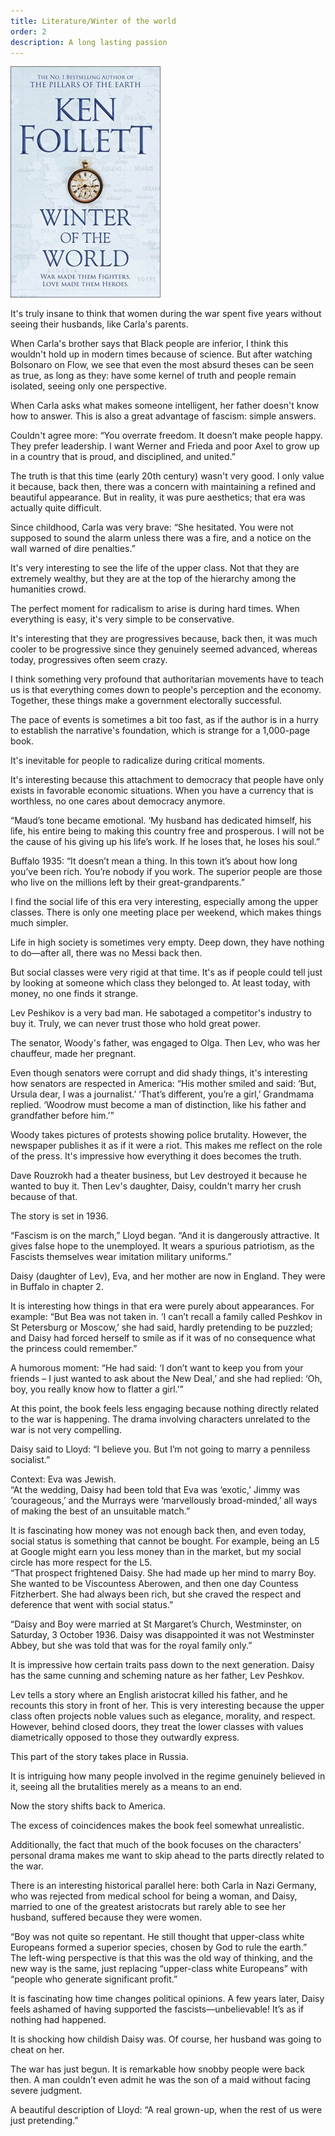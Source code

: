 ```yaml
---
title: Literature/Winter of the world
order: 2
description: A long lasting passion
---
```


![alt text](image.png)

It's truly insane to think that women during the war spent five years without seeing their husbands, like Carla's parents.

When Carla's brother says that Black people are inferior, I think this wouldn't hold up in modern times because of science. But after watching Bolsonaro on Flow, we see that even the most absurd theses can be seen as true, as long as they: have some kernel of truth and people remain isolated, seeing only one perspective.

When Carla asks what makes someone intelligent, her father doesn't know how to answer. This is also a great advantage of fascism: simple answers.

Couldn't agree more: “You overrate freedom. It doesn’t make people happy. They prefer leadership. I want Werner and Frieda and poor Axel to grow up in a country that is proud, and disciplined, and united.”

The truth is that this time (early 20th century) wasn't very good. I only value it because, back then, there was a concern with maintaining a refined and beautiful appearance. But in reality, it was pure aesthetics; that era was actually quite difficult.

Since childhood, Carla was very brave: “She hesitated. You were not supposed to sound the alarm unless there was a fire, and a notice on the wall warned of dire penalties.”

It's very interesting to see the life of the upper class. Not that they are extremely wealthy, but they are at the top of the hierarchy among the humanities crowd.

The perfect moment for radicalism to arise is during hard times. When everything is easy, it's very simple to be conservative.

It's interesting that they are progressives because, back then, it was much cooler to be progressive since they genuinely seemed advanced, whereas today, progressives often seem crazy.

I think something very profound that authoritarian movements have to teach us is that everything comes down to people's perception and the economy. Together, these things make a government electorally successful.

The pace of events is sometimes a bit too fast, as if the author is in a hurry to establish the narrative's foundation, which is strange for a 1,000-page book.

It's inevitable for people to radicalize during critical moments.

It's interesting because this attachment to democracy that people have only exists in favorable economic situations. When you have a currency that is worthless, no one cares about democracy anymore.

“Maud’s tone became emotional. ‘My husband has dedicated himself, his life, his entire being to making this country free and prosperous. I will not be the cause of his giving up his life’s work. If he loses that, he loses his soul.”

Buffalo 1935: “It doesn’t mean a thing. In this town it’s about how long you’ve been rich. You’re nobody if you work. The superior people are those who live on the millions left by their great-grandparents.”

I find the social life of this era very interesting, especially among the upper classes. There is only one meeting place per weekend, which makes things much simpler.

Life in high society is sometimes very empty. Deep down, they have nothing to do—after all, there was no Messi back then.

But social classes were very rigid at that time. It's as if people could tell just by looking at someone which class they belonged to. At least today, with money, no one finds it strange.

Lev Peshikov is a very bad man. He sabotaged a competitor's industry to buy it. Truly, we can never trust those who hold great power.

The senator, Woody's father, was engaged to Olga. Then Lev, who was her chauffeur, made her pregnant.

Even though senators were corrupt and did shady things, it's interesting how senators are respected in America: “His mother smiled and said: ‘But, Ursula dear, I was a journalist.’ ‘That’s different, you’re a girl,’ Grandmama replied. ‘Woodrow must become a man of distinction, like his father and grandfather before him.’”

Woody takes pictures of protests showing police brutality. However, the newspaper publishes it as if it were a riot. This makes me reflect on the role of the press. It's impressive how everything it does becomes the truth.

Dave Rouzrokh had a theater business, but Lev destroyed it because he wanted to buy it. Then Lev's daughter, Daisy, couldn't marry her crush because of that.




The story is set in 1936.

“Fascism is on the march,” Lloyd began. “And it is dangerously attractive. It gives false hope to the unemployed. It wears a spurious patriotism, as the Fascists themselves wear imitation military uniforms.”

Daisy (daughter of Lev), Eva, and her mother are now in England. They were in Buffalo in chapter 2.

It is interesting how things in that era were purely about appearances. For example: “But Bea was not taken in. ‘I can’t recall a family called Peshkov in St Petersburg or Moscow,’ she had said, hardly pretending to be puzzled; and Daisy had forced herself to smile as if it was of no consequence what the princess could remember.”

A humorous moment: “He had said: ‘I don’t want to keep you from your friends – I just wanted to ask about the New Deal,’ and she had replied: ‘Oh, boy, you really know how to flatter a girl.’”

At this point, the book feels less engaging because nothing directly related to the war is happening. The drama involving characters unrelated to the war is not very compelling.

Daisy said to Lloyd: “I believe you. But I’m not going to marry a penniless socialist.”

Context: Eva was Jewish.  
“At the wedding, Daisy had been told that Eva was ‘exotic,’ Jimmy was ‘courageous,’ and the Murrays were ‘marvellously broad-minded,’ all ways of making the best of an unsuitable match.”

It is fascinating how money was not enough back then, and even today, social status is something that cannot be bought. For example, being an L5 at Google might earn you less money than in the market, but my social circle has more respect for the L5.  
“That prospect frightened Daisy. She had made up her mind to marry Boy. She wanted to be Viscountess Aberowen, and then one day Countess Fitzherbert. She had always been rich, but she craved the respect and deference that went with social status.”

“Daisy and Boy were married at St Margaret’s Church, Westminster, on Saturday, 3 October 1936. Daisy was disappointed it was not Westminster Abbey, but she was told that was for the royal family only.”

It is impressive how certain traits pass down to the next generation. Daisy has the same cunning and scheming nature as her father, Lev Peshkov.

Lev tells a story where an English aristocrat killed his father, and he recounts this story in front of her. This is very interesting because the upper class often projects noble values such as elegance, morality, and respect. However, behind closed doors, they treat the lower classes with values diametrically opposed to those they outwardly express.

This part of the story takes place in Russia.

It is intriguing how many people involved in the regime genuinely believed in it, seeing all the brutalities merely as a means to an end.

Now the story shifts back to America.

The excess of coincidences makes the book feel somewhat unrealistic.

Additionally, the fact that much of the book focuses on the characters' personal drama makes me want to skip ahead to the parts directly related to the war.

There is an interesting historical parallel here: both Carla in Nazi Germany, who was rejected from medical school for being a woman, and Daisy, married to one of the greatest aristocrats but rarely able to see her husband, suffered because they were women.

“Boy was not quite so repentant. He still thought that upper-class white Europeans formed a superior species, chosen by God to rule the earth.”  
The left-wing perspective is that this was the old way of thinking, and the new way is the same, just replacing “upper-class white Europeans” with “people who generate significant profit.”

It is fascinating how time changes political opinions. A few years later, Daisy feels ashamed of having supported the fascists—unbelievable! It’s as if nothing had happened.

It is shocking how childish Daisy was. Of course, her husband was going to cheat on her.

The war has just begun. It is remarkable how snobby people were back then. A man couldn’t even admit he was the son of a maid without facing severe judgment.

A beautiful description of Lloyd: “A real grown-up, when the rest of us were just pretending.”
